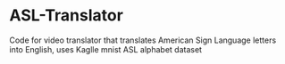 # ASL-Translator
Code for video translator that translates American Sign Language letters into English, uses Kaglle mnist ASL alphabet dataset
